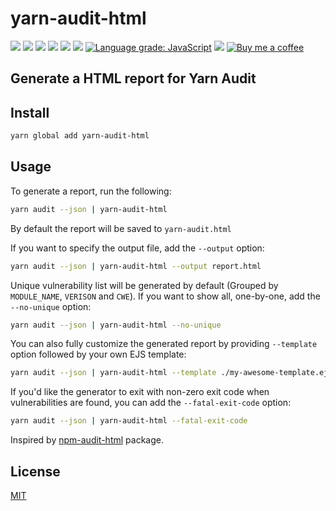 # yarn-audit-html

![](https://img.shields.io/david/davityavryan/yarn-audit-html.svg?style=flat-square)
![](https://img.shields.io/david/dev/davityavryan/yarn-audit-html.svg?style=flat-square)
![](https://img.shields.io/david/peer/davityavryan/yarn-audit-html.svg?style=flat-square)
![](https://img.shields.io/github/last-commit/davityavryan/yarn-audit-html.svg?style=flat-square)
![](https://img.shields.io/snyk/vulnerabilities/npm/yarn-audit-html.svg?style=flat-square)
[![](https://img.shields.io/lgtm/alerts/g/davityavryan/yarn-audit-html.svg?logo=lgtm&logoWidth=18)](https://lgtm.com/projects/g/davityavryan/yarn-audit-html/alerts/)
[![Language grade: JavaScript](https://img.shields.io/lgtm/grade/javascript/g/davityavryan/yarn-audit-html.svg?logo=lgtm&logoWidth=18)](https://lgtm.com/projects/g/davityavryan/yarn-audit-html/context:javascript)
[![](https://flat.badgen.net/packagephobia/install/yarn-audit-html)](https://packagephobia.now.sh/result?p=yarn-audit-html)
[![Buy me a coffee](https://www.buymeacoffee.com/assets/img/custom_images/white_img.png)](https://www.buymeacoffee.com/davityavryan)

## Generate a HTML report for Yarn Audit

## Install

```bash
yarn global add yarn-audit-html
```

## Usage

To generate a report, run the following:

```bash
yarn audit --json | yarn-audit-html
```

By default the report will be saved to `yarn-audit.html`

If you want to specify the output file, add the `--output` option:

```bash
yarn audit --json | yarn-audit-html --output report.html
```

Unique vulnerability list will be generated by default (Grouped by `MODULE_NAME`, `VERISON` and `CWE`). If you want to show all, one-by-one, add the `--no-unique` option:

```bash
yarn audit --json | yarn-audit-html --no-unique
```

You can also fully customize the generated report by providing `--template` option followed by your own EJS template: 

```bash
yarn audit --json | yarn-audit-html --template ./my-awesome-template.ejs
```

If you'd like the generator to exit with non-zero exit code when vulnerabilities are found, you can add the `--fatal-exit-code` option:
```bash
yarn audit --json | yarn-audit-html --fatal-exit-code
```

Inspired by [npm-audit-html](https://github.com/Filiosoft/npm-audit-html) package.

## License

[MIT](LICENSE.md)
